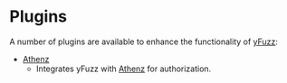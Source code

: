 # Plugins
A number of plugins are available to enhance the functionality of [yFuzz](https://github.com/yahoo/yfuzz):
* [Athenz](../services/yfuzz-server/plugins/athenz)
  * Integrates yFuzz with [Athenz](http://www.athenz.io) for authorization.